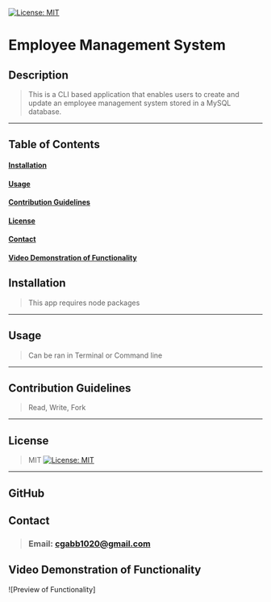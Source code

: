 

  [![License: MIT](https://img.shields.io/badge/License-MIT-yellow.svg)](https://opensource.org/licenses/MIT)
  # Employee Management System
  ## Description
  >This is a CLI based application that enables users to create and update an employee management system stored in a MySQL database.
  <hr>

  ## Table of Contents
  #### [Installation](#Installation)
  #### [Usage](#Usage)
  #### [Contribution Guidelines](#Contribution-Guidelines)
  #### [License](#License)
  #### [Contact](#Contact)
  #### [Video Demonstration of Functionality](#Video-Demonstration-of-Functionality)

  
  ## Installation
  >This app requires node packages
  <hr>
  
  ## Usage
  >Can be ran in Terminal or Command line
  <hr>

  ## Contribution Guidelines
  >Read, Write, Fork
  <hr>

  ## License
  >MIT
  >[![License: MIT](https://img.shields.io/badge/License-MIT-yellow.svg)](https://opensource.org/licenses/MIT)
  <hr>

  ## GitHub

  ## Contact
  >### Email: cgabb1020@gmail.com

  ## Video Demonstration of Functionality
  ![Preview of Functionality][](https://drive.google.com/file/d/15Mhx4mQCOG3vd_V3a3zfSp4WhR0808KP/view)